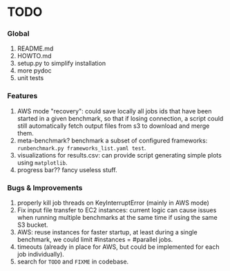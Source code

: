 # TODO

### Global
1. README.md
2. HOWTO.md
2. setup.py to simplify installation
3. more pydoc
4. unit tests

### Features
1. AWS mode "recovery": could save locally all jobs ids that have been started in a given benchmark, so that if losing connection, a script could still automatically fetch output files from s3 to download and merge them.
2. meta-benchmark? benchmark a subset of configured frameworks:\
`runbenchmark.py frameworks_list.yaml test`.
3. visualizations for results.csv: can provide script generating simple plots using `matplotlib`.
4. progress bar?? fancy useless stuff.

### Bugs & Improvements
1. properly kill job threads on KeyInterruptError (mainly in AWS mode)
1. Fix input file transfer to EC2 instances: current logic can cause issues when running multiple benchmarks at the same time if using the same S3 bucket.
1. AWS: reuse instances for faster startup, at least during a single benchmark, we could limit #instances = #parallel jobs.
2. timeouts (already in place for AWS, but could be implemented for each job individually).
3. search for `TODO` and `FIXME` in codebase.
